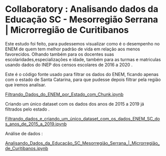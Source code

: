 # Collaboratory : Analisando dados da Educação SC - Mesorregião Serrana | Microrregião de Curitibanos

Este estudo foi feito, para pudessemos visualizar como é o desempenho no ENEM de quem tem melhor padrão de vida em relação aos menos favorecidos. Olhando também para os docentes suas escolaridades,especializações e idade, também para as turmas e matriculas usando dados do INEP dos censos escolares de 2016 a 2020 . 

Este é o código fonte usado para filtrar os dados do ENEM, ficando apenas com o estado de Santa Catarina, para que pudesse depois filtrar pela região que iremos analisar.

[Filtrando_Dados_do_ENEM_por_Estado_com_Chunk.ipynb](/Filtrando_Dados_do_ENEM_por_Estado_com_Chunk.ipynb)

Criando um único dataset com os dados dos anos de 2015 a 2019 já filtrados pelo estado . 

[Filtrando_dados_e_criando_um_único_dataset_com_os_dados_ENEM_SC_dos_anos_de_2015_a_2019.ipynb](/Filtrando_dados_e_criando_um_único_dataset_com_os_dados_ENEM_SC_dos_anos_de_2015_a_2019.ipynb)

Análise de dados : 

[Analisando_Dados_da_Educação_SC_Mesorregião_Serrana_|_Microrregião_de_Curitibanos.ipynb](/Analisando_Dados_da_Educação_Mesorregião_Serrana_|_Microrregião_de_Curitibanos.ipynb)
